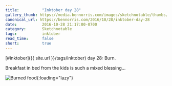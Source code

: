 ```yaml
---
title:          "Inktober day 28"
gallery_thumb: https://media.bennorris.com/images/sketchnotable/thumbs/inktober-day-28.jpg
canonical_url: https://bennorris.com/2016/10/28/inktober-day-28
date:           2016-10-28 21:17:00-0700
category:       Sketchnotable
tags:           inktober
read_time:      false
short:          true
---
```

[#inktober]({{ site.url }}/tags/inktober) day 28: Burn.

Breakfast in bed from the kids is such a mixed blessing…

![Burned food](https://media.bennorris.com/images/sketchnotable/inktober-2016/inktober-day-28.jpg){:loading="lazy"}
